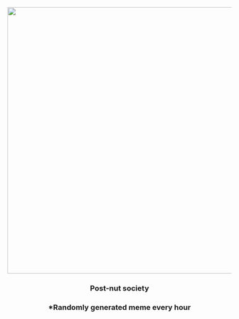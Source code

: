 <p align="center">
        <img src="https://i.imgur.com/gTYS3E8.jpg" width="600" height="600">
        </p>
        <h3 align="center">Post-nut society</h3>
        <h3 align="center">*Randomly generated meme every hour</h3>
    